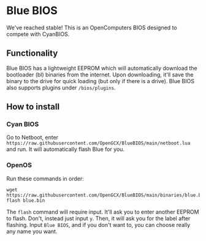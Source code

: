 # Blue BIOS
We've reached stable!
This is an OpenComputers BIOS designed to compete with CyanBIOS.
## Functionality
Blue BIOS has a lightweight EEPROM which will automatically download the bootloader (bl) binaries from the internet. Upon downloading, it'll save the binary to the drive for quick loading (but only if there is a drive). Blue BIOS also supports plugins under `/bios/plugins`.
## How to install
### Cyan BIOS
Go to Netboot, enter `https://raw.githubusercontent.com/OpenGCX/BlueBIOS/main/netboot.lua` and run. It will automatically flash Blue for you.
### OpenOS
Run these commands in order:
```
wget https://raw.githubusercontent.com/OpenGCX/BlueBIOS/main/binaries/blue.bin
flash blue.bin
```
The `flash` command will require input. It'll ask you to enter another EEPROM to flash. Don't, instead just input `y`. Then, it will ask you for the label after flashing. Input `Blue BIOS`, and if you don't want to, you can choose really any name you want.
